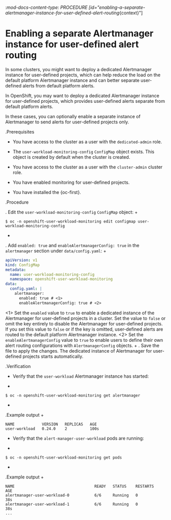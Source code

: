 :_mod-docs-content-type: PROCEDURE
[id="enabling-a-separate-alertmanager-instance-for-user-defined-alert-routing_{context}"]
# Enabling a separate Alertmanager instance for user-defined alert routing


In some clusters, you might want to deploy a dedicated Alertmanager instance for user-defined projects, which can help reduce the load on the default platform Alertmanager instance and can better separate user-defined alerts from default platform alerts.


In OpenShift, you may want to deploy a dedicated Alertmanager instance for user-defined projects, which provides user-defined alerts separate from default platform alerts.

In these cases, you can optionally enable a separate instance of Alertmanager to send alerts for user-defined projects only.

.Prerequisites


* You have access to the cluster as a user with the `dedicated-admin` role.
* The `user-workload-monitoring-config` `ConfigMap` object exists. This object is created by default when the cluster is created.


* You have access to the cluster as a user with the `cluster-admin` cluster role.
* You have enabled monitoring for user-defined projects.

* You have installed the {oc-first}.

.Procedure

. Edit the `user-workload-monitoring-config` `ConfigMap` object:
+
```terminal
$ oc -n openshift-user-workload-monitoring edit configmap user-workload-monitoring-config
```
+
. Add `enabled: true` and `enableAlertmanagerConfig: true` in the `alertmanager` section under `data/config.yaml`:
+
```yaml
apiVersion: v1
kind: ConfigMap
metadata:
  name: user-workload-monitoring-config
  namespace: openshift-user-workload-monitoring
data:
  config.yaml: |
    alertmanager:
      enabled: true # <1>
      enableAlertmanagerConfig: true # <2>
```
<1> Set the `enabled` value to `true` to enable a dedicated instance of the Alertmanager for user-defined projects in a cluster. Set the value to `false` or omit the key entirely to disable the Alertmanager for user-defined projects.
If you set this value to `false` or if the key is omitted, user-defined alerts are routed to the default platform Alertmanager instance.
<2> Set the `enableAlertmanagerConfig` value to `true` to enable users to define their own alert routing configurations with `AlertmanagerConfig` objects.
+
. Save the file to apply the changes. The dedicated instance of Alertmanager for user-defined projects starts automatically.

.Verification


* Verify that the `user-workload` Alertmanager instance has started:
+
```terminal
$ oc -n openshift-user-workload-monitoring get alertmanager
```
+
.Example output
+
```terminal
NAME            VERSION   REPLICAS   AGE
user-workload   0.24.0    2          100s
```




* Verify that the `alert-manager-user-workload` pods are running:
+
```terminal
$ oc -n openshift-user-workload-monitoring get pods
```
+
.Example output
+
```terminal
NAME                                   READY   STATUS    RESTARTS   AGE
alertmanager-user-workload-0           6/6     Running   0          38s
alertmanager-user-workload-1           6/6     Running   0          38s
...
```

